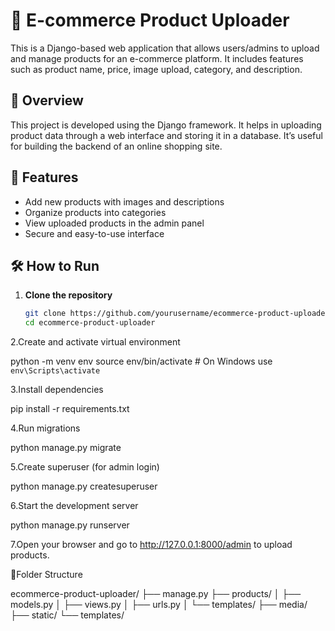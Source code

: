 # 🛒 E-commerce Product Uploader

This is a Django-based web application that allows users/admins to upload and manage products for an e-commerce platform. It includes features such as product name, price, image upload, category, and description.

## 📌 Overview

This project is developed using the Django framework. It helps in uploading product data through a web interface and storing it in a database. It’s useful for building the backend of an online shopping site.

## 🚀 Features

- Add new products with images and descriptions  
- Organize products into categories  
- View uploaded products in the admin panel  
- Secure and easy-to-use interface  

## 🛠️ How to Run

1. **Clone the repository**
   ```bash
   git clone https://github.com/yourusername/ecommerce-product-uploader.git
   cd ecommerce-product-uploader
2.Create and activate virtual environment

python -m venv env
source env/bin/activate   # On Windows use `env\Scripts\activate`

3.Install dependencies

pip install -r requirements.txt


4.Run migrations

python manage.py migrate

5.Create superuser (for admin login)

python manage.py createsuperuser

6.Start the development server

python manage.py runserver


7.Open your browser and go to http://127.0.0.1:8000/admin to upload products.

📁Folder Structure

ecommerce-product-uploader/
├── manage.py
├── products/
│   ├── models.py
│   ├── views.py
│   ├── urls.py
│   └── templates/
├── media/
├── static/
└── templates/




